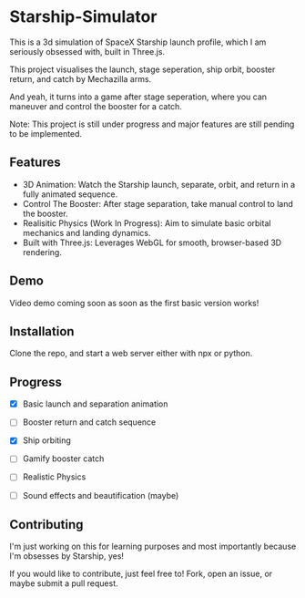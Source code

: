 # Starship-Simulator

This is a 3d simulation of SpaceX Starship launch profile, which I am seriously obsessed with, built in Three.js.

This project visualises the launch, stage seperation, ship orbit, booster return, and catch by Mechazilla arms. 

And yeah, it turns into a game after stage seperation, where you can maneuver and control the booster for a catch.

Note: This project is still under progress and major features are still pending to be implemented.


## Features
- 3D Animation: Watch the Starship launch, separate, orbit, and return in a fully animated sequence.
- Control The Booster: After stage separation, take manual control to land the booster.
- Realisitic Physics (Work In Progress): Aim to simulate basic orbital mechanics and landing dynamics.
- Built with Three.js: Leverages WebGL for smooth, browser-based 3D rendering.

## Demo
Video demo coming soon as soon as the first basic version works!

## Installation

Clone the repo, and start a web server either with npx or python.

## Progress 

- [x] Basic launch and separation animation
- [ ] Booster return and catch sequence
- [x] Ship orbiting
- [ ] Gamify booster catch
- [ ] Realistic Physics
- [ ] Sound effects and beautification (maybe)


## Contributing

I'm just working on this for learning purposes and most importantly because I'm obsesses by Starship, yes! 

If you would like to contribute, just feel free to! Fork, open an issue, or maybe submit a pull request. 
